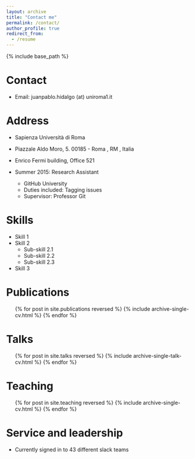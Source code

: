 ```yaml
---
layout: archive
title: "Contact me"
permalink: /contact/
author_profile: true
redirect_from:
  - /resume
---
```


{% include base_path %}

Contact
======
* Email: juanpablo.hidalgo (at) uniroma1.it

Address
======
* Sapienza Università di Roma
* Piazzale Aldo Moro, 5. 00185 - Roma , RM , Italia
* Enrico Fermi building, Office 521


* Summer 2015: Research Assistant
  * GitHub University
  * Duties included: Tagging issues
  * Supervisor: Professor Git
  
Skills
======
* Skill 1
* Skill 2
  * Sub-skill 2.1
  * Sub-skill 2.2
  * Sub-skill 2.3
* Skill 3

Publications
======
  <ul>{% for post in site.publications reversed %}
    {% include archive-single-cv.html %}
  {% endfor %}</ul>
  
Talks
======
  <ul>{% for post in site.talks reversed %}
    {% include archive-single-talk-cv.html  %}
  {% endfor %}</ul>
  
Teaching
======
  <ul>{% for post in site.teaching reversed %}
    {% include archive-single-cv.html %}
  {% endfor %}</ul>
  
Service and leadership
======
* Currently signed in to 43 different slack teams
